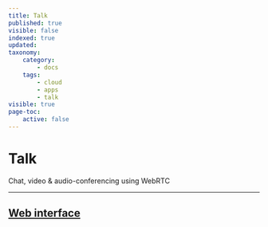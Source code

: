 ```yaml
---
title: Talk
published: true
visible: false
indexed: true
updated:
taxonomy:
    category:
        - docs
    tags:
        - cloud
        - apps
        - talk
visible: true
page-toc:
    active: false
---
```


# Talk

Chat, video & audio-conferencing using WebRTC

---

## [Web interface](web)
